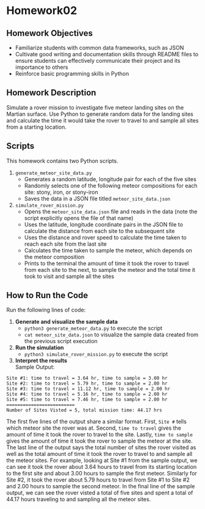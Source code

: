 # Homework02

## Homework Objectives
* Familiarize students with common data frameworks, such as JSON
* Cultivate good writing and documentation skills through README files to ensure students can effectively communicate their project and its importance to others
* Reinforce basic programming skills in Python 

## Homework Description
Simulate a rover mission to investigate five meteor landing sites on the Martian surface. 
Use Python to generate random data for the landing sites and calculate the time it would take the rover to travel to and sample all sites from a starting location.

## Scripts
This homework contains two Python scripts.
1. `generate_meteor_site_data.py`
    - Generates a random latitude, longitude pair for each of the five sites
    - Randomly selects one of the following meteor compositions for each site: stony, iron, or stony-iron
    - Saves the data in a JSON file titled `meteor_site_data.json`
2. `simulate_rover_mission.py`
    - Opens the `meteor_site_data.json` file and reads in the data (note the script explicitly opens the file of that name)
    - Uses the latitude, longitude coordinate pairs in the JSON file to calculate the distance from each site to the subsequent site 
    - Uses the distance and rover speed to calculate the time taken to reach each site from the last site
    - Calculates the time taken to sample the meteor, which depends on the meteor composition
    - Prints to the terminal the amount of time it took the rover to travel from each site to the next, to sample the meteor and the total time it took to visit and sample all the sites

## How to Run the Code
Run the following lines of code:
1. **Generate and visualize the sample data**
    - `python3 generate_meteor_data.py` to execute the script
    - `cat meteor_site_data.json` to visualize the sample data created from the previous script execution
2. **Run the simulation**
    - `python3 simulate_rover_mission.py` to execute the script
3. **Interpret the results** <br />
Sample Output:
```
Site #1: time to travel = 3.64 hr, time to sample = 3.00 hr
Site #2: time to travel = 5.79 hr, time to sample = 2.00 hr
Site #3: time to travel = 11.12 hr, time to sample = 2.00 hr
Site #4: time to travel = 5.16 hr, time to sample = 2.00 hr
Site #5: time to travel = 7.46 hr, time to sample = 2.00 hr
=========================
Number of Sites Visted = 5, total mission time: 44.17 hrs
```
The first five lines of the output share a similar format. 
First, `Site #` tells which meteor site the rover was at.
Second, `time to travel` gives the amount of time it took the rover to travel to the site.
Lastly, `time to sample` gives the amount of time it took the rover to sample the meteor at the site.
The last line of the output says the total number of sites the rover visited as well as the total amount of time it took the rover to travel to and sample all the meteor sites.
For example, looking at Site #1 from the sample output, we can see it took the rover about 3.64 hours to travel from its starting location to the first site and about 3.00 hours to sample the first meteor. Similarly for Site #2, it took the rover about 5.79 hours to travel from Site #1 to Site #2 and 2.00 hours to sample the second meteor. 
In the final line of the sample output, we can see the rover visted a total of five sites and spent a total of 44.17 hours traveling to and sampling all the meteor sites.
